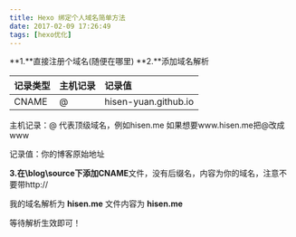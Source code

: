 ```yaml
---
title: Hexo 绑定个人域名简单方法
date: 2017-02-09 17:26:49
tags: [hexo优化]
---
```


**1.**直接注册个域名(随便在哪里)
**2.**添加域名解析

| 记录类型 | 主机记录 | 记录值 |
|:-----|:-----|:-----|
| CNAME | @ | hisen-yuan.github.io |

主机记录：@ 代表顶级域名，例如hisen.me 如果想要www.hisen.me把@改成www

记录值：你的博客原始地址

**3.**在\blog\source下添加**CNAME**文件，没有后缀名，内容为你的域名，注意不要带http://

我的域名解析为 **hisen.me** 文件内容为 **hisen.me**

等待解析生效即可！